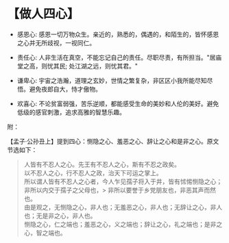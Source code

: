 # 【做人四心】

- 感恩心: 感恩一切万物众生。亲近的，熟悉的，偶遇的，和陌生的，皆怀感恩之心并无所歧视，一视同仁。

- 责任心: 人非生活在真空，不能忘记自己的责任。尽职尽责，有所担当。"居庙堂之高，则忧其民; 处江湖之远，则忧其君。"

- 谦卑心: 宇宙之浩瀚，道理之玄妙，世情之繁复杂，非区区小我所能尽知尽悟。避免夜郎自大，恃才傲物。

- 欢喜心: 不论贫富弱强，苦乐逆顺，都能感受生命的美妙和人伦的美好。避免低级的感官刺激，追求高雅的智慧乐趣。

附：

【孟子·公孙丑上】提到四心：恻隐之心、羞恶之心、辞让之心和是非之心。原文节选如下：

> 人皆有不忍人之心。先王有不忍人之心，斯有不忍之政矣。  
> 以不忍人之心，行不忍人之政，治天下可运之掌上。  
> 所以谓人皆有不忍人之心者，今人乍见孺子将入于井，皆有怵惕恻隐之心；  
> 非所以内交于孺子之父母也，> 非所以要誉于乡党朋友也，非恶其声而然也。  
> 由是观之，无恻隐之心，非人也；无羞恶之心，非人也；无辞让之心，非人也；无是非之心，非人也。  
> 恻隐之心，仁之端也；羞恶之心，义之端也；辞让之心，礼之端也；是非之心，智之端也。
